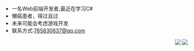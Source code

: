 - 一名Web前端开发者,最近在学习C#
- 懒癌患者，得过且过
- 未来可能会考虑游戏开发
- 联系方式:765830637@qq.com
<img align="right" src="https://github-readme-stats.vercel.app/api/top-langs/?username=KallkaGO&layout=compact)" />
<img align="right" src="https://github-readme-stats.vercel.app/api?username=KallkaGo&show_icons=true&theme=default" />
